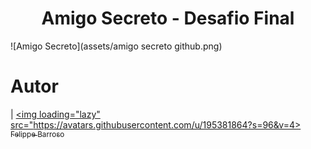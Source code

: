 <h1 align="center"> Amigo Secreto - Desafio Final </h1>

![Amigo Secreto](assets/amigo secreto github.png)



# Autor

| [<img loading="lazy" src="https://avatars.githubusercontent.com/u/195381864?s=96&v=4><br><sub>Felippe Barroso</sub>](https://github.com/lippebarroso)
